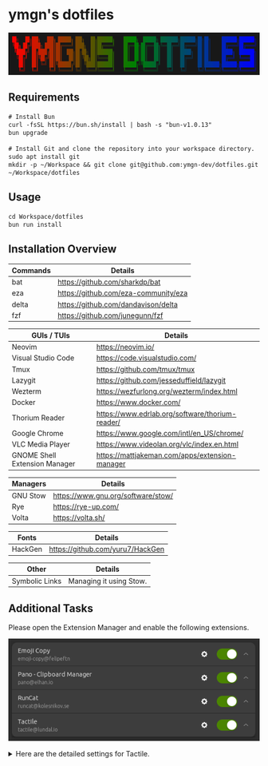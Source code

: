 # ymgn's dotfiles

![](https://github.com/ymgn-dev/dotfiles/blob/main/resources/logo.png)

## Requirements

```shell
# Install Bun
curl -fsSL https://bun.sh/install | bash -s "bun-v1.0.13"
bun upgrade

# Install Git and clone the repository into your workspace directory.
sudo apt install git
mkdir -p ~/Workspace && git clone git@github.com:ymgn-dev/dotfiles.git ~/Workspace/dotfiles
```

## Usage

```shell
cd Workspace/dotfiles
bun run install
```

## Installation Overview

| Commands | Details                              |
| -------- | ------------------------------------ |
| bat      | https://github.com/sharkdp/bat       |
| eza      | https://github.com/eza-community/eza |
| delta    | https://github.com/dandavison/delta  |
| fzf      | https://github.com/junegunn/fzf      |

| GUIs / TUIs                   | Details                                         |
| ----------------------------- | ----------------------------------------------- |
| Neovim                        | https://neovim.io/                              |
| Visual Studio Code            | https://code.visualstudio.com/                  |
| Tmux                          | https://github.com/tmux/tmux                    |
| Lazygit                       | https://github.com/jesseduffield/lazygit        |
| Wezterm                       | https://wezfurlong.org/wezterm/index.html       |
| Docker                        | https://www.docker.com/                         |
| Thorium Reader                | https://www.edrlab.org/software/thorium-reader/ |
| Google Chrome                 | https://www.google.com/intl/en_US/chrome/       |
| VLC Media Player              | https://www.videolan.org/vlc/index.en.html      |
| GNOME Shell Extension Manager | https://mattjakeman.com/apps/extension-manager  |

| Managers | Details                            |
| -------- | ---------------------------------- |
| GNU Stow | https://www.gnu.org/software/stow/ |
| Rye      | https://rye-up.com/                |
| Volta    | https://volta.sh/                  |

| Fonts   | Details                          |
| ------- | -------------------------------- |
| HackGen | https://github.com/yuru7/HackGen |

| Other          | Details                 |
| -------------- | ----------------------- |
| Symbolic Links | Managing it using Stow. |

## Additional Tasks

Please open the Extension Manager and enable the following extensions.

![](https://github.com/ymgn-dev/dotfiles/blob/main/resources/extension-manager.png)

<details>
<summary>Here are the detailed settings for Tactile.</summary>

![](https://github.com/ymgn-dev/dotfiles/blob/main/resources/tactile/tactile_layout1.png)
![](https://github.com/ymgn-dev/dotfiles/blob/main/resources/tactile/tactile_layout2.png)
![](https://github.com/ymgn-dev/dotfiles/blob/main/resources/tactile/tactile_layout3.png)
![](https://github.com/ymgn-dev/dotfiles/blob/main/resources/tactile/tactile_keyboard_shortcuts.png)

</details>
